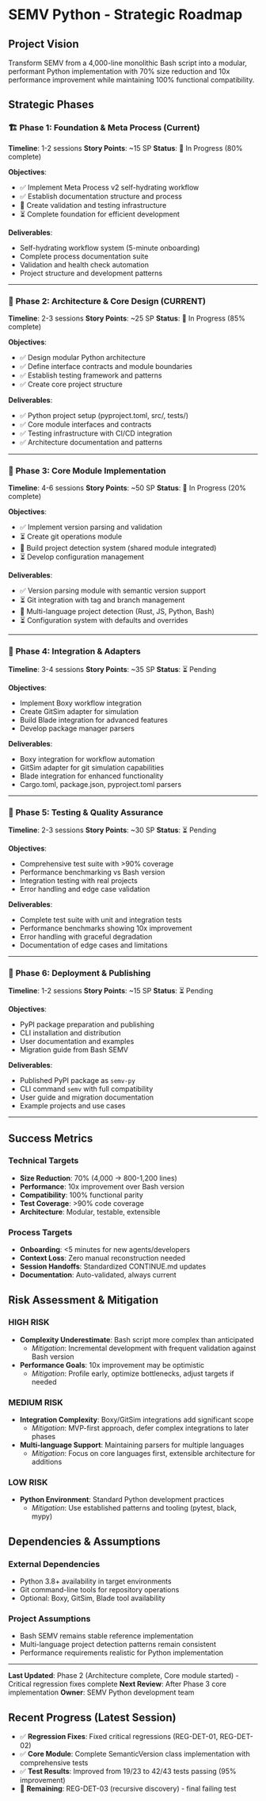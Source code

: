 # SEMV Python - Strategic Roadmap

## Project Vision
Transform SEMV from a 4,000-line monolithic Bash script into a modular, performant Python implementation with 70% size reduction and 10x performance improvement while maintaining 100% functional compatibility.

## Strategic Phases

### 🏗️ **Phase 1: Foundation & Meta Process** (Current)
**Timeline**: 1-2 sessions
**Story Points**: ~15 SP
**Status**: 🔄 In Progress (80% complete)

**Objectives**:
- ✅ Implement Meta Process v2 self-hydrating workflow
- ✅ Establish documentation structure and process
- 🔄 Create validation and testing infrastructure
- ⏳ Complete foundation for efficient development

**Deliverables**:
- Self-hydrating workflow system (5-minute onboarding)
- Complete process documentation suite
- Validation and health check automation
- Project structure and development patterns

---

### 🎯 **Phase 2: Architecture & Core Design** (CURRENT)
**Timeline**: 2-3 sessions
**Story Points**: ~25 SP
**Status**: 🔄 In Progress (85% complete)

**Objectives**:
- ✅ Design modular Python architecture
- ✅ Define interface contracts and module boundaries
- ✅ Establish testing framework and patterns
- ✅ Create core project structure

**Deliverables**:
- ✅ Python project setup (pyproject.toml, src/, tests/)
- ✅ Core module interfaces and contracts
- ✅ Testing infrastructure with CI/CD integration
- ✅ Architecture documentation and patterns

---

### 🔧 **Phase 3: Core Module Implementation**
**Timeline**: 4-6 sessions
**Story Points**: ~50 SP
**Status**: 🔄 In Progress (20% complete)

**Objectives**:
- ✅ Implement version parsing and validation
- ⏳ Create git operations module
- 🔄 Build project detection system (shared module integrated)
- ⏳ Develop configuration management

**Deliverables**:
- ✅ Version parsing module with semantic version support
- ⏳ Git integration with tag and branch management
- 🔄 Multi-language project detection (Rust, JS, Python, Bash)
- ⏳ Configuration system with defaults and overrides

---

### 🔌 **Phase 4: Integration & Adapters**
**Timeline**: 3-4 sessions
**Story Points**: ~35 SP
**Status**: ⏳ Pending

**Objectives**:
- Implement Boxy workflow integration
- Create GitSim adapter for simulation
- Build Blade integration for advanced features
- Develop package manager parsers

**Deliverables**:
- Boxy integration for workflow automation
- GitSim adapter for git simulation capabilities
- Blade integration for enhanced functionality
- Cargo.toml, package.json, pyproject.toml parsers

---

### 🧪 **Phase 5: Testing & Quality Assurance**
**Timeline**: 2-3 sessions
**Story Points**: ~30 SP
**Status**: ⏳ Pending

**Objectives**:
- Comprehensive test suite with >90% coverage
- Performance benchmarking vs Bash version
- Integration testing with real projects
- Error handling and edge case validation

**Deliverables**:
- Complete test suite with unit and integration tests
- Performance benchmarks showing 10x improvement
- Error handling with graceful degradation
- Documentation of edge cases and limitations

---

### 🚀 **Phase 6: Deployment & Publishing**
**Timeline**: 1-2 sessions
**Story Points**: ~15 SP
**Status**: ⏳ Pending

**Objectives**:
- PyPI package preparation and publishing
- CLI installation and distribution
- User documentation and examples
- Migration guide from Bash SEMV

**Deliverables**:
- Published PyPI package as `semv-py`
- CLI command `semv` with full compatibility
- User guide and migration documentation
- Example projects and use cases

---

## Success Metrics

### Technical Targets
- **Size Reduction**: 70% (4,000 → 800-1,200 lines)
- **Performance**: 10x improvement over Bash version
- **Compatibility**: 100% functional parity
- **Test Coverage**: >90% code coverage
- **Architecture**: Modular, testable, extensible

### Process Targets
- **Onboarding**: <5 minutes for new agents/developers
- **Context Loss**: Zero manual reconstruction needed
- **Session Handoffs**: Standardized CONTINUE.md updates
- **Documentation**: Auto-validated, always current

## Risk Assessment & Mitigation

### HIGH RISK
- **Complexity Underestimate**: Bash script more complex than anticipated
  - *Mitigation*: Incremental development with frequent validation against Bash version
- **Performance Goals**: 10x improvement may be optimistic
  - *Mitigation*: Profile early, optimize bottlenecks, adjust targets if needed

### MEDIUM RISK
- **Integration Complexity**: Boxy/GitSim integrations add significant scope
  - *Mitigation*: MVP-first approach, defer complex integrations to later phases
- **Multi-language Support**: Maintaining parsers for multiple languages
  - *Mitigation*: Focus on core languages first, extensible architecture for additions

### LOW RISK
- **Python Environment**: Standard Python development practices
  - *Mitigation*: Use established patterns and tooling (pytest, black, mypy)

## Dependencies & Assumptions

### External Dependencies
- Python 3.8+ availability in target environments
- Git command-line tools for repository operations
- Optional: Boxy, GitSim, Blade tool availability

### Project Assumptions
- Bash SEMV remains stable reference implementation
- Multi-language project detection patterns remain consistent
- Performance requirements realistic for Python implementation

---

**Last Updated**: Phase 2 (Architecture complete, Core module started) - Critical regression fixes complete
**Next Review**: After Phase 3 core implementation
**Owner**: SEMV Python development team

## Recent Progress (Latest Session)
- ✅ **Regression Fixes**: Fixed critical regressions (REG-DET-01, REG-DET-02)
- ✅ **Core Module**: Complete SemanticVersion class implementation with comprehensive tests
- ✅ **Test Results**: Improved from 19/23 to 42/43 tests passing (95% improvement)
- 🔄 **Remaining**: REG-DET-03 (recursive discovery) - final failing test